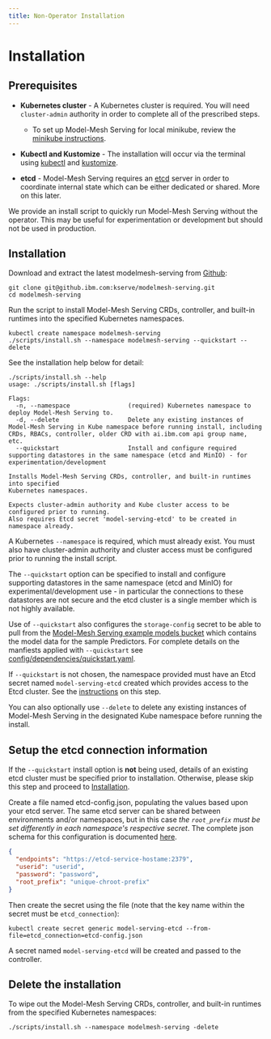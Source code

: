 ```yaml
---
title: Non-Operator Installation
---
```


# Installation
## Prerequisites

- **Kubernetes cluster** - A Kubernetes cluster is required. You will need `cluster-admin` authority in order to complete all of the prescribed steps.

  - To set up Model-Mesh Serving for local minikube, review the [minikube instructions](minikube.md).

- **Kubectl and Kustomize** - The installation will occur via the terminal using [kubectl](https://kubernetes.io/docs/tasks/tools/install-kubectl/) and [kustomize](https://kubectl.docs.kubernetes.io/installation/kustomize/).

- **etcd** - Model-Mesh Serving requires an [etcd](https://etcd.io/) server in order to coordinate internal state which can be either dedicated or shared. More on this later.

We provide an install script to quickly run Model-Mesh Serving without the operator. This may be useful for experimentation or development but should not be used in production.

## Installation

Download and extract the latest modelmesh-serving from [Github](https://github.ibm.com/kserve/modelmesh-serving):

```shell
git clone git@github.ibm.com:kserve/modelmesh-serving.git
cd modelmesh-serving
```

Run the script to install Model-Mesh Serving CRDs, controller, and built-in runtimes into the specified Kubernetes namespaces.

```shell
kubectl create namespace modelmesh-serving
./scripts/install.sh --namespace modelmesh-serving --quickstart --delete
```

See the installation help below for detail:
```shell
./scripts/install.sh --help
usage: ./scripts/install.sh [flags]

Flags:
  -n, --namespace                (required) Kubernetes namespace to deploy Model-Mesh Serving to.
  -d, --delete                   Delete any existing instances of Model-Mesh Serving in Kube namespace before running install, including CRDs, RBACs, controller, older CRD with ai.ibm.com api group name, etc.
  --quickstart                   Install and configure required supporting datastores in the same namespace (etcd and MinIO) - for experimentation/development

Installs Model-Mesh Serving CRDs, controller, and built-in runtimes into specified
Kubernetes namespaces.

Expects cluster-admin authority and Kube cluster access to be configured prior to running.
Also requires Etcd secret 'model-serving-etcd' to be created in namespace already.
```
A Kubernetes `--namespace` is required, which must already exist. You must also have cluster-admin authority and cluster access must be configured prior to running the install script.

The `--quickstart` option can be specified to install and configure supporting datastores in the same namespace (etcd and MinIO) for experimental/development use - in particular the connections to these datastores are not secure and the etcd cluster is a single member which is not highly available. 

Use of `--quickstart` also configures the `storage-config` secret to be able to pull from the [Model-Mesh Serving example models bucket](../example-models.md) which contains the model data for the sample Predictors. For complete details on the manfiests applied with `--quickstart` see [config/dependencies/quickstart.yaml](https://github.ibm.com/kserve/modelmesh-serving/blob/main/config/dependencies/quickstart.yaml). 

If `--quickstart` is not chosen, the namespace provided must have an Etcd secret named `model-serving-etcd` created which provides access to the Etcd cluster. See the [instructions](#setup-the-etcd-connection-information) on this step.

You can also optionally use `--delete` to delete any existing instances of Model-Mesh Serving in the designated Kube namespace before running the install.

## Setup the etcd connection information

If the `--quickstart` install option is **not** being used, details of an existing etcd cluster must be specified prior to installation. Otherwise, please skip this step and proceed to [Installation](#installation).

Create a file named etcd-config.json, populating the values based upon your etcd server. The same etcd server can be shared between environments and/or namespaces, but in this case _the `root_prefix` must be set differently in each namespace's respective secret_. The complete json schema for this configuration is documented [here](https://github.com/IBM/etcd-java/blob/master/etcd-json-schema.md).

```json
{
  "endpoints": "https://etcd-service-hostame:2379",
  "userid": "userid",
  "password": "password",
  "root_prefix": "unique-chroot-prefix"
}
```

Then create the secret using the file (note that the key name within the secret must be `etcd_connection`):

```shell
kubectl create secret generic model-serving-etcd --from-file=etcd_connection=etcd-config.json
```

A secret named `model-serving-etcd` will be created and passed to the controller.
## Delete the installation

To wipe out the Model-Mesh Serving CRDs, controller, and built-in runtimes from the specified Kubernetes namespaces:

```shell
./scripts/install.sh --namespace modelmesh-serving -delete
```



